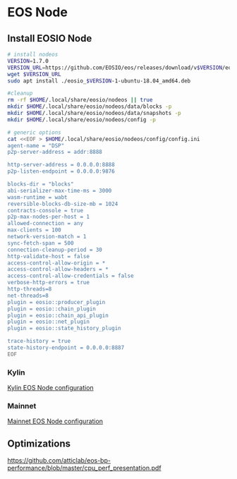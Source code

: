 EOS Node
========

## Install EOSIO Node
```bash
# install nodeos
VERSION=1.7.0
VERSION_URL=https://github.com/EOSIO/eos/releases/download/v$VERSION/eosio_$VERSION-1-ubuntu-18.04_amd64.deb
wget $VERSION_URL
sudo apt install ./eosio_$VERSION-1-ubuntu-18.04_amd64.deb

#cleanup
rm -rf $HOME/.local/share/eosio/nodeos || true
mkdir $HOME/.local/share/eosio/nodeos/data/blocks -p
mkdir $HOME/.local/share/eosio/nodeos/data/snapshots -p
mkdir $HOME/.local/share/eosio/nodeos/config -p

# generic options
cat <<EOF > $HOME/.local/share/eosio/nodeos/config/config.ini
agent-name = "DSP"
p2p-server-address = addr:8888

http-server-address = 0.0.0.0:8888
p2p-listen-endpoint = 0.0.0.0:9876

blocks-dir = "blocks"
abi-serializer-max-time-ms = 3000
wasm-runtime = wabt
reversible-blocks-db-size-mb = 1024
contracts-console = true
p2p-max-nodes-per-host = 1
allowed-connection = any
max-clients = 100
network-version-match = 1 
sync-fetch-span = 500
connection-cleanup-period = 30
http-validate-host = false
access-control-allow-origin = *
access-control-allow-headers = *
access-control-allow-credentials = false
verbose-http-errors = true
http-threads=8
net-threads=8
plugin = eosio::producer_plugin
plugin = eosio::chain_plugin
plugin = eosio::chain_api_plugin
plugin = eosio::net_plugin
plugin = eosio::state_history_plugin

trace-history = true
state-history-endpoint = 0.0.0.0:8887
EOF
```

### Kylin
[Kylin EOS Node configuration](eos-node-kylin.html)

### Mainnet
[Mainnet EOS Node configuration](eos-node-mainnet.html)


## Optimizations

https://github.com/atticlab/eos-bp-performance/blob/master/cpu_perf_presentation.pdf